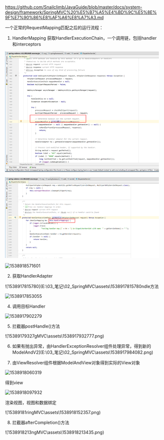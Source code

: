 https://github.com/Snailclimb/JavaGuide/blob/master/docs/system-design/framework/SpringMVC%20%E5%B7%A5%E4%BD%9C%E5%8E%9F%E7%90%86%E8%AF%A6%E8%A7%A3.md



一个正常的RequestMapping匹配之后的运行流程：

1. HandlerMapping 获取HandlerExecutionChain，一个调用链，包括handler和interceptors

![1538917680145](assets\1538917680145.png)

![1538917699507](assets\1538917699507.png)

![1538918571601](E:\03_笔记\02_SpringMVC.png)

2. 获取HandlerAdapter

![1538917815780](E:\03_笔记\02_SpringMVC\assets\1538917815780ndle方法

![1538917853055](E:\03_笔记\02_SpringMVC\assets\1538917853055.png)

4. 调用目标Handler

![1538917902279](E:\03_笔记\02_SpringMVC\assets\1538917902279.png)

5. 拦截器postHandle()方法

![15389179327gMVC\assets\1538917932777.png)

6. 如果有抛出异常，由HandlerExceptionResolver组件处理异常，得到新的ModelAndV2](E:\03_笔记\02_SpringMVC\assets\1538917984082.png)

7. 由ViewResolver组件根据ModelAndView对象得到实际的View对象

![1538918060319](E:\03_笔记\02_S18060319.png)

得到view

![1538918097932](E:\03_笔记\02_SpringMVC\assets\1538918097932.png)

渲染视图，视图和数据绑定

![15389181ringMVC\assets\1538918152357.png)

8. 拦截器afterCompletion()方法

![1538918213ngMVC\assets\1538918213435.png)






